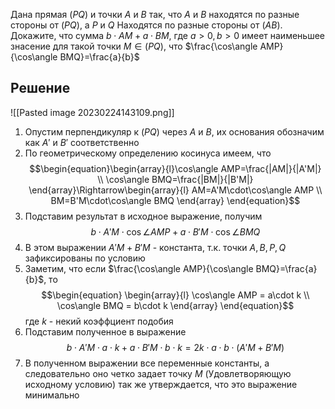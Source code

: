 Дана прямая $(PQ)$ и точки $A$ и $B$ так, что $A$ и $B$ находятся по разные стороны от $(PQ)$, а $P$ и $Q$ Находятся по разные стороны от $(AB)$. Докажите, что сумма $b\cdot AM+a\cdot BM$, где $a>0,b>0$  имеет наименьшее знасение для такой точки $M\in (PQ)$, что $\frac{\cos\angle AMP}{\cos\angle BMQ}=\frac{a}{b}$
## Решение
![[Pasted image 20230224143109.png]]
1) Опустим перпендикуляр к $(PQ)$ через $A$ и $B$, их основания обозначим как $A'$ и $B'$ соответственно
2) По геометрическому определению косинуса имеем, что $$\begin{equation}\begin{array}{l}\cos\angle AMP=\frac{|AM|}{|A'M|} \\ \cos\angle BMQ=\frac{|BM|}{|B'M|} \end{array}\Rightarrow\begin{array}{l} AM=A'M\cdot\cos\angle AMP \\ BM=B'M\cdot\cos\angle BMQ \end{array} \end{equation}$$
3) Подставим результат в исходное выражение, получим $$b\cdot A'M\cdot\cos\angle AMP+a\cdot B'M\cdot\cos\angle BMQ$$
4) В этом выражении $A'M+B'M$ - константа, т.к. точки $A,B,P,Q$ зафиксированы по условию
5) Заметим, что если $\frac{\cos\angle AMP}{\cos\angle BMQ}=\frac{a}{b}$, то $$\begin{equation}
\begin{array}{l} \cos\angle AMP = a\cdot k \\ \cos\angle BMQ = b\cdot k \end{array} \end{equation}$$ где $k$ - некий коэффциент подобия
6) Подставим полученное в выражение $$b\cdot A'M\cdot a\cdot k+a\cdot B'M\cdot b\cdot k = 2k\cdot a\cdot b\cdot(A'M+B'M)$$
7) В полученном выражении все переменные константы, а следовательно оно четко задает точку $M$ (Удовлетворяющую исходному условию) так же утверждается, что это выражение минимально